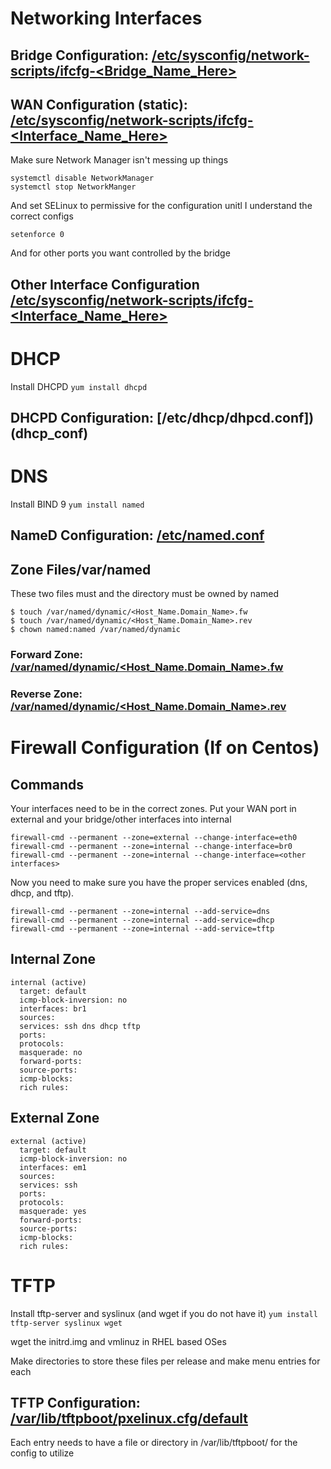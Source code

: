 # Networking Interfaces

## Bridge Configuration:  [/etc/sysconfig/network-scripts/ifcfg-<Bridge_Name_Here>](bridge_conf)

## WAN Configuration (static):  [/etc/sysconfig/network-scripts/ifcfg-<Interface_Name_Here>](wan_conf)
Make sure Network Manager isn't messing up things
```
systemctl disable NetworkManager
systemctl stop NetworkManger
```
And set SELinux to permissive for the configuration unitl I understand the correct configs
```
setenforce 0

```
And for other ports you want controlled by the bridge
## Other Interface Configuration [/etc/sysconfig/network-scripts/ifcfg-<Interface_Name_Here>](slave_interface_config)

# DHCP

Install DHCPD
``` yum install dhcpd ```
## DHCPD Configuration:  [/etc/dhcp/dhpcd.conf])(dhcp_conf)

# DNS

Install BIND 9
``` yum install named ```
## NameD Configuration: [/etc/named.conf](named_conf)

## Zone Files/var/named

These two files must and the directory must be owned by named

```
$ touch /var/named/dynamic/<Host_Name.Domain_Name>.fw
$ touch /var/named/dynamic/<Host_Name.Domain_Name>.rev
$ chown named:named /var/named/dynamic
```

### Forward Zone: [/var/named/dynamic/<Host_Name.Domain_Name>.fw](forward_zone_conf)

### Reverse Zone: [/var/named/dynamic/<Host_Name.Domain_Name>.rev](reverse_zone_conf)

# Firewall Configuration (If on Centos)

## Commands

Your interfaces need to be in the correct zones.  Put your WAN port in external and your bridge/other interfaces into internal

``` 
firewall-cmd --permanent --zone=external --change-interface=eth0 
firewall-cmd --permanent --zone=internal --change-interface=br0
firewall-cmd --permanent --zone=internal --change-interface=<other interfaces> 
```
Now you need to make sure you have the proper services enabled (dns, dhcp, and tftp).
``` 
firewall-cmd --permanent --zone=internal --add-service=dns 
firewall-cmd --permanent --zone=internal --add-service=dhcp
firewall-cmd --permanent --zone=internal --add-service=tftp
```

## Internal Zone
```
internal (active)
  target: default
  icmp-block-inversion: no
  interfaces: br1
  sources: 
  services: ssh dns dhcp tftp
  ports: 
  protocols: 
  masquerade: no
  forward-ports: 
  source-ports: 
  icmp-blocks: 
  rich rules:
```

## External Zone

```
external (active)
  target: default
  icmp-block-inversion: no
  interfaces: em1
  sources: 
  services: ssh
  ports: 
  protocols: 
  masquerade: yes
  forward-ports: 
  source-ports: 
  icmp-blocks: 
  rich rules:
```
  
# TFTP
Install tftp-server and syslinux (and wget if you do not have it)
``` yum install tftp-server syslinux wget ```

wget the initrd.img and vmlinuz in RHEL based OSes

Make directories to store these files per release and make menu entries for each

## TFTP Configuration: [/var/lib/tftpboot/pxelinux.cfg/default](tftp_boot_conf)
Each entry needs to have a file or directory in /var/lib/tftpboot/ for the config to utilize

